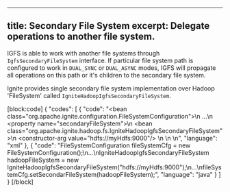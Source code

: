 --------------
title: Secondary File System
excerpt: Delegate operations to another file system.
--------------

IGFS is able to work with another file systems through `IgfsSecondaryFileSystem` interface.
If particular file system path is configured to work in `DUAL_SYNC` or `DUAL_ASYNC` modes, IGFS will propagate all operations on this path or it's children to the secondary file system.

Ignite provides single secondary file system implementation over Hadoop 'FileSystem' called `IgniteHadoopIgfsSecondaryFileSystem`.

[block:code]
{
  "codes": [
    {
      "code": "<bean class=\"org.apache.ignite.configuration.FileSystemConfiguration\">\n  ...\n  <property name=\"secondaryFileSystem\">\n    <bean class=\"org.apache.ignite.hadoop.fs.IgniteHadoopIgfsSecondaryFileSystem\">\n      <constructor-arg value=\"hdfs://myHdfs:9000\"/>                            \n    </bean>\n  </property>\n</bean>",
      "language": "xml"
    },
    {
      "code": "FileSystemConfiguration fileSystemCfg = new FileSystemConfiguration();\n...\nIgniteHadoopIgfsSecondaryFileSystem hadoopFileSystem = new IgniteHadoopIgfsSecondaryFileSystem(\"hdfs://myHdfs:9000\");\n...\nfileSystemCfg.setSecondarFileSystem(hadoopFileSystem);",
      "language": "java"
    }
  ]
}
[/block]